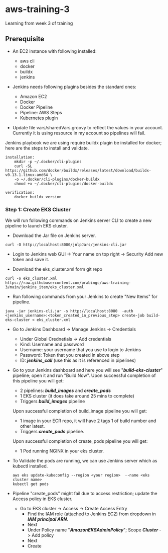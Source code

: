 # aws-training-3
Learning from week 3 of training

## Prerequisite 
- An EC2 instance with following installed:
  - aws cli
  - docker 
  - buildx
  - jenkins

- Jenkins needs following plugins besides the standard ones:
  - Amazon EC2
  - Docker
  - Docker Pipeline
  - Pipeline: AWS Steps
  - Kubernetes plugin

- Update file vars/sharedVars.groovy to reflect the values in your account. Currently it is using resource in my account so pipelines will fail.

Jenkins playbook we are using require buildx plugin be installed for docker; here are the steps to install and validate.
```
installation:
    mkdir -p ~/.docker/cli-plugins
    curl -SL https://github.com/docker/buildx/releases/latest/download/buildx-v0.13.1.linux-amd64 \
    -o ~/.docker/cli-plugins/docker-buildx
    chmod +x ~/.docker/cli-plugins/docker-buildx

verification:
    docker buildx version
```

### Step 1: Create EKS Cluster
We will run following commands on Jenkins server CLI to create a new pipeline to launch EKS cluster.
- Download the Jar file on Jenkins server.
```
curl -O http://localhost:8080/jnlpJars/jenkins-cli.jar
```

- Login to Jenkins web GUI -> Your name on top right -> Security
    Add new token and save it.

- Download the eks_cluster.xml form git repo
```
curl -o eks_cluster.xml https://raw.githubusercontent.com/prabingc/aws-training-3/main/jenkins_item/eks_cluster.xml
```

- Run following commands from your Jenkins to create "New Items" for pipeline.
```
java -jar jenkins-cli.jar -s http://localhost:8080  -auth <jenkins_username>:<token_created_in_previous_step> create-job build-eks-cluster < eks_cluster.xml 
```

- Go to Jenkins Dashboard -> Manage Jenkins -> Credentials 
    - Under Global Crednetials -> Add credentials
    - Kind: Username and password
    - Username: your username that you use to login to Jenkins
    - Password: Token that you created in above step
    - ID: ***jenkins_call*** (use this as it is referenced in pipelines)            

- Go to your Jenkins dashboard and here you will see "***build-eks-cluster***" pipeline; open it and run "Build Now".
    Upon successful completion of this pipeline you will get:
    - 2 pipelines: ***build_images*** and ***create_pods***
    - 1 EKS cluster (it does take around 25 mins to complete)
    - Triggers ***build_images*** pipeline

    Upon successful completion of build_image pipeline you will get:
    - 1 image in your ECR repo, it will have 2 tags 1 of build number and other latest.
    - Triggers ***create_pods*** pipeline.

    Upon successful completion of create_pods pipeline you will get:
   - 1 Pod running NGINX in your eks cluster.

- To Validate the pods are running, we can use Jenkins server which as kubectl installed.
   ```
   aws eks update-kubeconfig --region <your region>  --name <eks cluster name>
   kubectl get pods
   ```

- Pipeline "create_pods" might fail due to access restriction; update the Access policy in EKS cluster.
   - Go to EKS cluster -> Access -> Create Access Entry
      - Find the IAM role (attached to Jenkins EC2) from dropdown in ***IAM principal ARN***. 
      - Next
      - Under Policy name "***AmazonEKSAdminPolicy***"; Scope ***Cluster*** -> Add policy
      - Next
      - Create